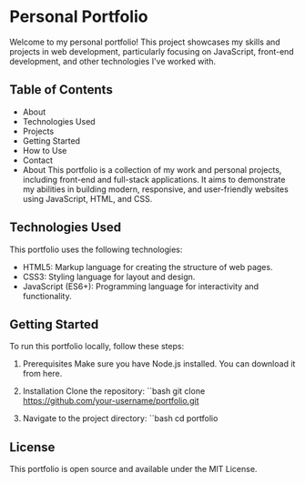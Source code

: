 # Personal Portfolio
Welcome to my personal portfolio! This project showcases my skills and projects in web development, particularly focusing on JavaScript, front-end development, and other technologies I've worked with.


## Table of Contents
- About
- Technologies Used
- Projects
- Getting Started
- How to Use
- Contact
- About
This portfolio is a collection of my work and personal projects, including front-end and full-stack applications. It aims to demonstrate my abilities in building modern, responsive, and user-friendly websites using JavaScript, HTML, and CSS.

## Technologies Used
This portfolio uses the following technologies:

- HTML5: Markup language for creating the structure of web pages.
- CSS3: Styling language for layout and design.
- JavaScript (ES6+): Programming language for interactivity and functionality.


## Getting Started
To run this portfolio locally, follow these steps:

1. Prerequisites
Make sure you have Node.js installed. You can download it from here.

2. Installation
Clone the repository:
``bash
git clone https://github.com/your-username/portfolio.git

3. Navigate to the project directory:
``bash
cd portfolio

## License
This portfolio is open source and available under the MIT License.

